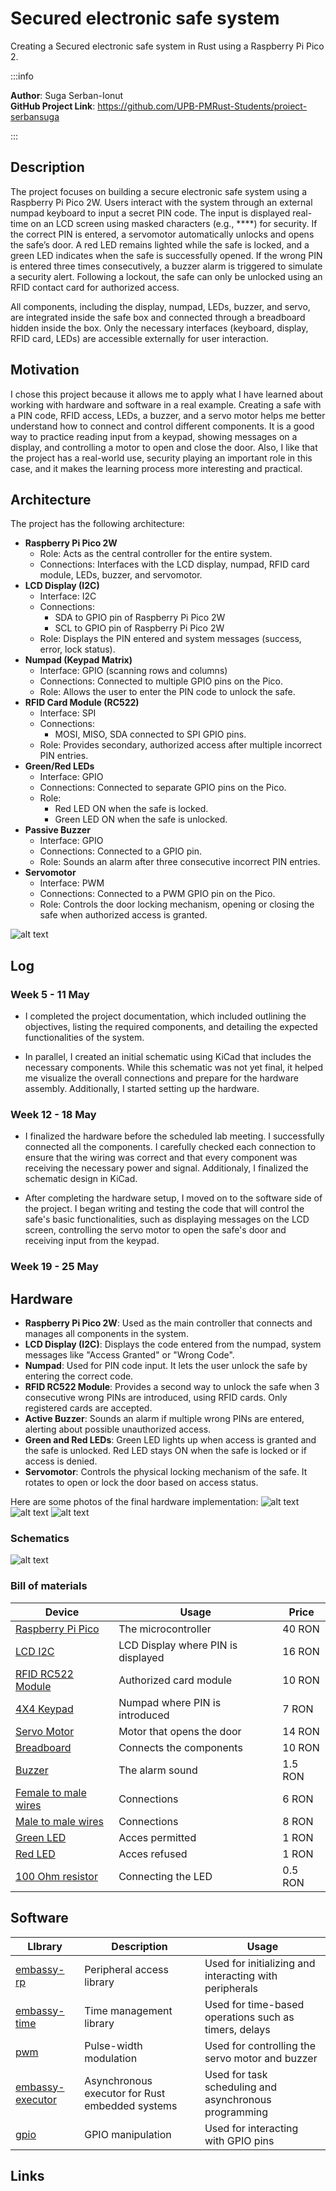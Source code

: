 # Secured electronic safe system

Creating a Secured electronic safe system in Rust using a Raspberry Pi Pico 2.

:::info

**Author**: Suga Serban-Ionut\
**GitHub Project Link**: https://github.com/UPB-PMRust-Students/proiect-serbansuga

:::

## Description

The project focuses on building a secure electronic safe system using a Raspberry Pi Pico 2W. Users interact with the system through an external numpad keyboard to input a secret PIN code. The input is displayed real-time on an LCD screen using masked characters (e.g., \*\*\*\*) for security. If the correct PIN is entered, a servomotor automatically unlocks and opens the safe’s door. A red LED remains lighted while the safe is locked, and a green LED indicates when the safe is successfully opened. If the wrong PIN is entered three times consecutively, a buzzer alarm is triggered to simulate a security alert. Following a lockout, the safe can only be unlocked using an RFID contact card for authorized access.

All components, including the display, numpad, LEDs, buzzer, and servo, are integrated inside the safe box and connected through a breadboard hidden inside the box. Only the necessary interfaces (keyboard, display, RFID card, LEDs) are accessible externally for user interaction.

## Motivation

I chose this project because it allows me to apply what I have learned about working with hardware and software in a real example. Creating a safe with a PIN code, RFID access, LEDs, a buzzer, and a servo motor helps me better understand how to connect and control different components. It is a good way to practice reading input from a keypad, showing messages on a display, and controlling a motor to open and close the door. Also, I like that the project has a real-world use, security playing an important role in this case, and it makes the learning process more interesting and practical.

## Architecture

The project has the following architecture:

- **Raspberry Pi Pico 2W**
  - Role: Acts as the central controller for the entire system.
  - Connections: Interfaces with the LCD display, numpad, RFID card module, LEDs, buzzer, and servomotor.
- **LCD Display (I2C)**
  - Interface: I2C
  - Connections:
    - SDA to GPIO pin of Raspberry Pi Pico 2W
    - SCL to GPIO pin of Raspberry Pi Pico 2W
  - Role: Displays the PIN entered and system messages (success, error, lock status).
- **Numpad (Keypad Matrix)**
  - Interface: GPIO (scanning rows and columns)
  - Connections: Connected to multiple GPIO pins on the Pico.
  - Role: Allows the user to enter the PIN code to unlock the safe.
- **RFID Card Module (RC522)**
  - Interface: SPI
  - Connections:
    - MOSI, MISO, SDA connected to SPI GPIO pins.
  - Role: Provides secondary, authorized access after multiple incorrect PIN entries.
- **Green/Red LEDs**
  - Interface: GPIO
  - Connections: Connected to separate GPIO pins on the Pico.
  - Role:
    - Red LED ON when the safe is locked.
    - Green LED ON when the safe is unlocked.
- **Passive Buzzer**
  - Interface: GPIO
  - Connections: Connected to a GPIO pin.
  - Role: Sounds an alarm after three consecutive incorrect PIN entries.
- **Servomotor**
  - Interface: PWM
  - Connections: Connected to a PWM GPIO pin on the Pico.
  - Role: Controls the door locking mechanism, opening or closing the safe when authorized access is granted.

![alt text](Diagrama.webp)

## Log

### Week 5 - 11 May

- I completed the project documentation, which included outlining the objectives, listing the required components, and detailing the expected functionalities of the system.

- In parallel, I created an initial schematic using KiCad that includes the necessary components. While this schematic was not yet final, it helped me visualize the overall connections and prepare for the hardware assembly. Additionally, I started setting up the hardware.

### Week 12 - 18 May

- I finalized the hardware before the scheduled lab meeting. I successfully connected all the components. I carefully checked each connection to ensure that the wiring was correct and that every component was receiving the necessary power and signal. Additionaly, I finalized the schematic design in KiCad.

- After completing the hardware setup, I moved on to the software side of the project. I began writing and testing the code that will control the safe's basic functionalities, such as displaying messages on the LCD screen, controlling the servo motor to open the safe's door and receiving input from the keypad.

### Week 19 - 25 May

## Hardware

- **Raspberry Pi Pico 2W**:
  Used as the main controller that connects and manages all components in the system.
- **LCD Display (I2C)**:
  Displays the code entered from the numpad, system messages like "Access Granted" or "Wrong Code".
- **Numpad**:
  Used for PIN code input. It lets the user unlock the safe by entering the correct code.
- **RFID RC522 Module**:
  Provides a second way to unlock the safe when 3 consecutive wrong PINs are introduced, using RFID cards. Only registered cards are accepted.
- **Active Buzzer**:
  Sounds an alarm if multiple wrong PINs are entered, alerting about possible unauthorized access.
- **Green and Red LEDs**:
  Green LED lights up when access is granted and the safe is unlocked.
  Red LED stays ON when the safe is locked or if access is denied.
- **Servomotor**:
  Controls the physical locking mechanism of the safe. It rotates to open or lock the door based on access status.

Here are some photos of the final hardware implementation:
![alt text](Hardware_1.webp)
![alt text](Hardware_2.webp)
![alt text](Hardware_3.webp)

### Schematics

![alt text](Schema_kicad.svg)

### Bill of materials

| Device                                                                                                                                                                                                                             | Usage                              | Price   |
| ---------------------------------------------------------------------------------------------------------------------------------------------------------------------------------------------------------------------------------- | ---------------------------------- | ------- |
| [Raspberry Pi Pico](https://www.optimusdigital.ro/ro/placi-raspberry-pi/13327-raspberry-pi-pico-2-w.html?search_query=raspberry+pi+pico&results=26s)                                                                               | The microcontroller                | 40 RON  |
| [LCD I2C](https://www.optimusdigital.ro/ro/optoelectronice-lcd-uri/2894-lcd-cu-interfata-i2c-si-backlight-albastru.html?search_query=lcd+i2c&results=17)                                                                           | LCD Display where PIN is displayed | 16 RON  |
| [RFID RC522 Module](https://www.optimusdigital.ro/ro/wireless-rfid/67-modul-cititor-rfid-mfrc522.html?search_query=rfid&results=37)                                                                                                | Authorized card module             | 10 RON  |
| [4X4 Keypad](https://www.optimusdigital.ro/ro/senzori-senzori-de-atingere/470-tastatura-matriceala-4x4-cu-conector-pin-de-tip-mama.html?search_query=keypad&results=5)                                                             | Numpad where PIN is introduced     | 7 RON   |
| [Servo Motor](https://www.optimusdigital.ro/ro/motoare-servomotoare/26-micro-servomotor-sg90.html?search_query=servo+motor&results=145)                                                                                            | Motor that opens the door          | 14 RON  |
| [Breadboard](https://www.optimusdigital.ro/ro/kituri/2222-kit-breadboard-hq-830-p.html?gad_source=1&gad_campaignid=20868596392&gclid=Cj0KCQjw_dbABhC5ARIsAAh2Z-SHoyOogwNn25FjM30y1kNghGHXfj2Ur6r43BfZdFWxvYv3K2IcLm0aApAPEALw_wcB) | Connects the components            | 10 RON  |
| [Buzzer](https://www.optimusdigital.ro/ro/audio-buzzere/634-buzzer-pasiv-de-5-v.html?search_query=buzzer&results=63)                                                                                                               | The alarm sound                    | 1.5 RON |
| [Female to male wires](https://www.optimusdigital.ro/ro/fire-fire-mufate/879-set-fire-mama-tata-10p-30-cm.html?search_query=fire+mama+tata&results=35)                                                                             | Connections                        | 6 RON   |
| [Male to male wires](https://www.optimusdigital.ro/ro/fire-fire-mufate/890-set-fire-tata-tata-40p-30-cm.html?search_query=fire+tata+tata&results=73)                                                                               | Connections                        | 8 RON   |
| [Green LED](https://www.optimusdigital.ro/ro/optoelectronice-led-uri/697-led-verde-de-3-mm-cu-lentile-difuze.html?search_query=led+verde&results=90)                                                                               | Acces permitted                    | 1 RON   |
| [Red LED](https://www.optimusdigital.ro/ro/optoelectronice-led-uri/696-led-rou-de-3-mm-cu-lentile-difuze.html?search_query=led+rosu&results=166)                                                                                   | Acces refused                      | 1 RON   |
| [100 Ohm resistor](https://www.optimusdigital.ro/ro/componente-electronice-rezistoare/12319-rezistor-3-w-100-.html?search_query=rezistor+100&results=102)                                                                          | Connecting the LED                 | 0.5 RON |

## Software

| LIbrary                                                                          | Description                                     | Usage                                                  |
| -------------------------------------------------------------------------------- | ----------------------------------------------- | ------------------------------------------------------ |
| [embassy-rp](https://docs.embassy.dev/embassy-rp/git/rp2040/index.html)          | Peripheral access library                       | Used for initializing and interacting with peripherals |
| [embassy-time](https://docs.rs/embassy-time/latest/embassy_time/)                | Time management library                         | Used for time-based operations such as timers, delays  |
| [pwm](https://docs.embassy.dev/embassy-nrf/git/nrf52840/pwm/index.html)          | Pulse-width modulation                          | Used for controlling the servo motor and buzzer        |
| [embassy-executor](https://docs.embassy.dev/embassy-executor/git/std/index.html) | Asynchronous executor for Rust embedded systems | Used for task scheduling and asynchronous programming  |
| [gpio](https://docs.embassy.dev/embassy-stm32/git/stm32c011d6/gpio/index.html)   | GPIO manipulation                               | Used for interacting with GPIO pins                    |

## Links
